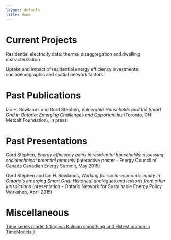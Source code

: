 ```yaml
---
layout: default
title: Home
---
```


# Current Projects

Residential electricity data: thermal disaggregation and dwelling characterization

Uptake and impact of residential energy efficiency investments: sociodemographic and spatial network factors


# Past Publications

Ian H. Rowlands and Gord Stephen, _Vulnerable Households and the Smart Grid in Ontario: Emerging Challenges and Opportunities_ (Toronto, ON:  Metcalf Foundation), in press

# Past Presentations

Gord Stephen, _Energy efficiency gains in residential households: assessing sociotechnical potential remotely_ (interactive poster - Energy Council of Canada Canadian Energy Summit, May 2015)

Gord Stephen and Ian H. Rowlands, _Working for socio-economic equity in Ontario's emerging Smart Grid: Historical analogues and lessons from other jurisdictions_ (presentation - Ontario Network for Sustainable Energy Policy Workshop, April 2015)

# Miscellaneous

[Time series model fitting via Kalman smoothing and EM estimation in TimeModels.jl]()
